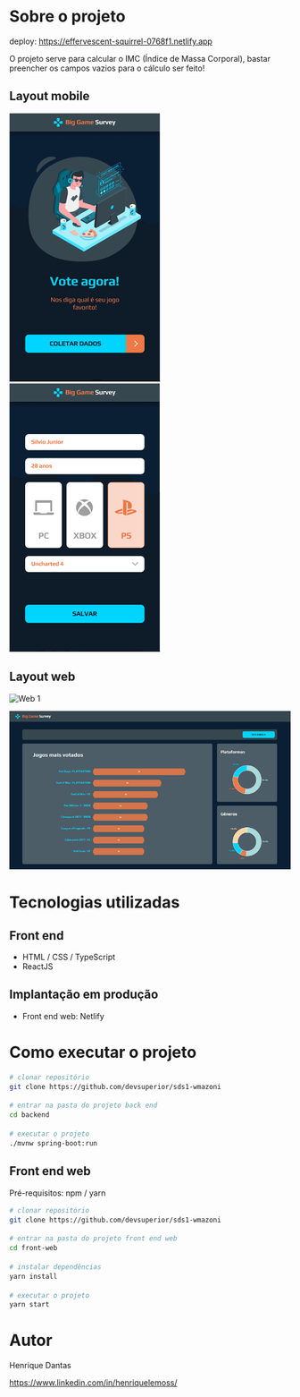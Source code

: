 # Sobre o projeto
deploy: https://effervescent-squirrel-0768f1.netlify.app

O projeto serve para calcular o IMC (Índice de Massa Corporal), bastar preencher os campos vazios para o cálculo ser feito!

## Layout mobile
![Mobile 1](https://github.com/acenelio/assets/raw/main/sds1/mobile1.png) ![Mobile 2](https://github.com/acenelio/assets/raw/main/sds1/mobile2.png)

## Layout web
![Web 1](![Imagem-projeto](https://user-images.githubusercontent.com/96638421/199863034-b093dbb7-1b9e-4275-8b61-8dfcccabf320.png)
)

![Web 2](https://github.com/acenelio/assets/raw/main/sds1/web2.png)

# Tecnologias utilizadas
## Front end
- HTML / CSS / TypeScript
- ReactJS

## Implantação em produção
- Front end web: Netlify

# Como executar o projeto

```bash
# clonar repositório
git clone https://github.com/devsuperior/sds1-wmazoni

# entrar na pasta do projeto back end
cd backend

# executar o projeto
./mvnw spring-boot:run
```

## Front end web
Pré-requisitos: npm / yarn

```bash
# clonar repositório
git clone https://github.com/devsuperior/sds1-wmazoni

# entrar na pasta do projeto front end web
cd front-web

# instalar dependências
yarn install

# executar o projeto
yarn start
```

# Autor

Henrique Dantas

https://www.linkedin.com/in/henriquelemoss/
